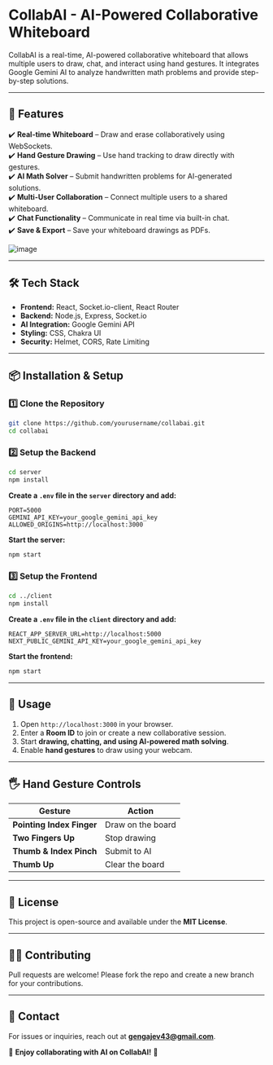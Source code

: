 # **CollabAI - AI-Powered Collaborative Whiteboard**  

CollabAI is a real-time, AI-powered collaborative whiteboard that allows multiple users to draw, chat, and interact using hand gestures. It integrates Google Gemini AI to analyze handwritten math problems and provide step-by-step solutions.  

---

## **🚀 Features**  
✔️ **Real-time Whiteboard** – Draw and erase collaboratively using WebSockets.  
✔️ **Hand Gesture Drawing** – Use hand tracking to draw directly with gestures.  
✔️ **AI Math Solver** – Submit handwritten problems for AI-generated solutions.  
✔️ **Multi-User Collaboration** – Connect multiple users to a shared whiteboard.  
✔️ **Chat Functionality** – Communicate in real time via built-in chat.  
✔️ **Save & Export** – Save your whiteboard drawings as PDFs.  

![image](https://github.com/user-attachments/assets/616fdebb-c1e7-4b50-88bd-dc3ef12d0cc2)


---

## **🛠️ Tech Stack**  
- **Frontend:** React, Socket.io-client, React Router  
- **Backend:** Node.js, Express, Socket.io  
- **AI Integration:** Google Gemini API  
- **Styling:** CSS, Chakra UI  
- **Security:** Helmet, CORS, Rate Limiting  

---

## **📦 Installation & Setup**  

### **1️⃣ Clone the Repository**  
```sh
git clone https://github.com/yourusername/collabai.git
cd collabai
```

### **2️⃣ Setup the Backend**  
```sh
cd server
npm install
```
**Create a `.env` file in the `server` directory and add:**  
```env
PORT=5000
GEMINI_API_KEY=your_google_gemini_api_key
ALLOWED_ORIGINS=http://localhost:3000
```
**Start the server:**  
```sh
npm start
```

### **3️⃣ Setup the Frontend**  
```sh
cd ../client
npm install
```
**Create a `.env` file in the `client` directory and add:**  
```env
REACT_APP_SERVER_URL=http://localhost:5000
NEXT_PUBLIC_GEMINI_API_KEY=your_google_gemini_api_key
```
**Start the frontend:**  
```sh
npm start
```

---

## **📌 Usage**  
1. Open `http://localhost:3000` in your browser.  
2. Enter a **Room ID** to join or create a new collaborative session.  
3. Start **drawing, chatting, and using AI-powered math solving**.  
4. Enable **hand gestures** to draw using your webcam.  

---

## **🖐️ Hand Gesture Controls**  
| **Gesture**        | **Action**          |  
|--------------------|--------------------|  
| **Pointing Index Finger** | Draw on the board |  
| **Two Fingers Up** | Stop drawing |  
| **Thumb & Index Pinch** | Submit to AI |  
| **Thumb Up** | Clear the board |  

---

## **📜 License**  
This project is open-source and available under the **MIT License**.  

---

## **👨‍💻 Contributing**  
Pull requests are welcome! Please fork the repo and create a new branch for your contributions.  

---

## **📧 Contact**  
For issues or inquiries, reach out at **gengajev43@gmail.com**.  

🚀 **Enjoy collaborating with AI on CollabAI!** 🎨
